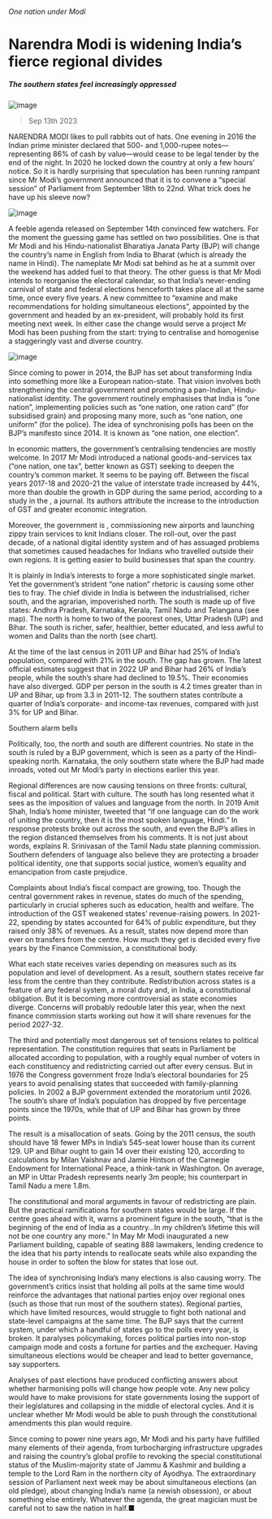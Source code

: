 ###### One nation under Modi
# Narendra Modi is widening India’s fierce regional divides 
##### The southern states feel increasingly oppressed 
![image](images/20230916_ASD001.jpg) 
> Sep 13th 2023 
NARENDRA MODI likes to pull rabbits out of hats. One evening in 2016 the Indian prime minister declared that 500- and 1,000-rupee notes—representing 86% of cash by value—would cease to be legal tender by the end of the night. In 2020 he locked down the country at only a few hours’ notice. So it is hardly surprising that speculation has been running rampant since Mr Modi’s government announced that it is to convene a “special session” of Parliament from September 18th to 22nd. What trick does he have up his sleeve now?
![image](images/20230916_ASM929.png) 

A feeble agenda released on September 14th convinced few watchers. For the moment the guessing game has settled on two possibilities. One is that Mr Modi and his Hindu-nationalist Bharatiya Janata Party (BJP) will change the country’s name in English from India to Bharat (which is already the name in Hindi). The nameplate Mr Modi sat behind as he  at a summit over the weekend has added fuel to that theory. The other guess is that Mr Modi intends to reorganise the electoral calendar, so that India’s never-ending carnival of state and federal elections henceforth takes place all at the same time, once every five years. A new committee to “examine and make recommendations for holding simultaneous elections”, appointed by the government and headed by an ex-president, will probably hold its first meeting next week. In either case the change would serve a project Mr Modi has been pushing from the start: trying to centralise and homogenise a staggeringly vast and diverse country. 
![image](images/20230916_ASC550.png) 

Since coming to power in 2014, the BJP has set about transforming India into something more like a European nation-state. That vision involves both strengthening the central government and promoting a pan-Indian, Hindu-nationalist identity. The government routinely emphasises that India is “one nation”, implementing policies such as “one nation, one ration card” (for subsidised grain) and proposing many more, such as “one nation, one uniform” (for the police). The idea of synchronising polls has been on the BJP’s manifesto since 2014. It is known as “one nation, one election”.
In economic matters, the government’s centralising tendencies are mostly welcome. In 2017 Mr Modi introduced a national goods-and-services tax (“one nation, one tax”, better known as GST) seeking to deepen the country’s common market. It seems to be paying off. Between the fiscal years 2017-18 and 2020-21 the value of interstate trade increased by 44%, more than double the growth in GDP during the same period, according to a study in the , a journal. Its authors attribute the increase to the introduction of GST and greater economic integration.
Moreover, the government is , commissioning new airports and launching zippy train services to knit Indians closer. The roll-out, over the past decade, of a national digital identity system and of  has assuaged problems that sometimes caused headaches for Indians who travelled outside their own regions. It is getting easier to build businesses that span the country. 
It is plainly in India’s interests to forge a more sophisticated single market. Yet the government’s strident “one nation” rhetoric is causing some other ties to fray. The chief divide in India is between the industrialised, richer south, and the agrarian, impoverished north. The south is made up of five states: Andhra Pradesh, Karnataka, Kerala, Tamil Nadu and Telangana (see map). The north is home to two of the poorest ones, Uttar Pradesh (UP) and Bihar. The south is richer, safer, healthier, better educated, and less awful to women and Dalits than the north (see chart). 
At the time of the last census in 2011 UP and Bihar had 25% of India’s population, compared with 21% in the south. The gap has grown. The latest official estimates suggest that in 2022 UP and Bihar had 26% of India’s people, while the south’s share had declined to 19.5%. Their economies have also diverged. GDP per person in the south is 4.2 times greater than in UP and Bihar, up from 3.3 in 2011-12. The southern states contribute a quarter of India’s corporate- and income-tax revenues, compared with just 3% for UP and Bihar. 
Southern alarm bells
Politically, too, the north and south are different countries. No state in the south is ruled by a BJP government, which is seen as a party of the Hindi-speaking north. Karnataka, the only southern state where the BJP had made inroads, voted out Mr Modi’s party in elections earlier this year.
Regional differences are now causing tensions on three fronts: cultural, fiscal and political. Start with culture. The south has long resented what it sees as the imposition of values and language from the north. In 2019 Amit Shah, India’s home minister, tweeted that “if one language can do the work of uniting the country, then it is the most spoken language, Hindi.” In response protests broke out across the south, and even the BJP’s allies in the region distanced themselves from his comments. It is not just about words, explains R. Srinivasan of the Tamil Nadu state planning commission. Southern defenders of language also believe they are protecting a broader political identity, one that supports social justice, women’s equality and emancipation from caste prejudice.
Complaints about India’s fiscal compact are growing, too. Though the central government rakes in revenue, states do much of the spending, particularly in crucial spheres such as education, health and welfare. The introduction of the GST weakened states’ revenue-raising powers. In 2021-22, spending by states accounted for 64% of public expenditure, but they raised only 38% of revenues. As a result, states now depend more than ever on transfers from the centre. How much they get is decided every five years by the Finance Commission, a constitutional body. 
What each state receives varies depending on measures such as its population and level of development. As a result, southern states receive far less from the centre than they contribute. Redistribution across states is a feature of any federal system, a moral duty and, in India, a constitutional obligation. But it is becoming more controversial as state economies diverge. Concerns will probably redouble later this year, when the next finance commission starts working out how it will share revenues for the period 2027-32.
The third and potentially most dangerous set of tensions relates to political representation. The constitution requires that seats in Parliament be allocated according to population, with a roughly equal number of voters in each constituency and redistricting carried out after every census. But in 1976 the Congress government froze India’s electoral boundaries for 25 years to avoid penalising states that succeeded with family-planning policies. In 2002 a BJP government extended the moratorium until 2026. The south’s share of India’s population has dropped by five percentage points since the 1970s, while that of UP and Bihar has grown by three points.
The result is a misallocation of seats. Going by the 2011 census, the south should have 18 fewer MPs in India’s 545-seat lower house than its current 129. UP and Bihar ought to gain 14 over their existing 120, according to calculations by Milan Vaishnav and Jamie Hintson of the Carnegie Endowment for International Peace, a think-tank in Washington. On average, an MP in Uttar Pradesh represents nearly 3m people; his counterpart in Tamil Nadu a mere 1.8m. 
The constitutional and moral arguments in favour of redistricting are plain. But the practical ramifications for southern states would be large. If the centre goes ahead with it, warns a prominent figure in the south, “that is the beginning of the end of India as a country…In my children’s lifetime this will not be one country any more.” In May Mr Modi inaugurated a new Parliament building, capable of seating 888 lawmakers, lending credence to the idea that his party intends to reallocate seats while also expanding the house in order to soften the blow for states that lose out. 
The idea of synchronising India’s many elections is also causing worry. The government’s critics insist that holding all polls at the same time would reinforce the advantages that national parties enjoy over regional ones (such as those that run most of the southern states). Regional parties, which have limited resources, would struggle to fight both national and state-level campaigns at the same time. The BJP says that the current system, under which a handful of states go to the polls every year, is broken. It paralyses policymaking, forces political parties into non-stop campaign mode and costs a fortune for parties and the exchequer. Having simultaneous elections would be cheaper and lead to better governance, say supporters.
Analyses of past elections have produced conflicting answers about whether harmonising polls will change how people vote. Any new policy would have to make provisions for state governments losing the support of their legislatures and collapsing in the middle of electoral cycles. And it is unclear whether Mr Modi would be able to push through the constitutional amendments this plan would require. 
Since coming to power nine years ago, Mr Modi and his party have fulfilled many elements of their agenda, from turbocharging infrastructure upgrades and raising the country’s global profile to revoking the special constitutional status of the Muslim-majority state of Jammu &amp; Kashmir and building a temple to the Lord Ram in the northern city of Ayodhya. The extraordinary session of Parliament next week may be about simultaneous elections (an old pledge), about changing India’s name (a newish obsession), or about something else entirely. Whatever the agenda, the great magician must be careful not to saw the nation in half.■
